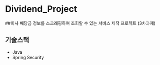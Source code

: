 # Dividend_Project
##회사 배당금 정보를 스크래핑하여 조회할 수 있는 서비스 제작 프로젝트 (3차과제)

## 기술스택

- Java
- Spring Security
